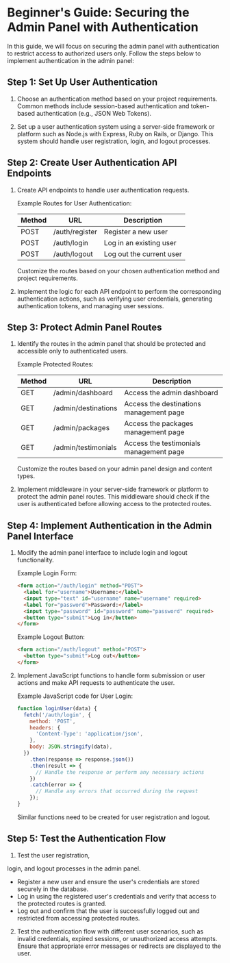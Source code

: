 # Beginner's Guide: Securing the Admin Panel with Authentication

In this guide, we will focus on securing the admin panel with authentication to restrict access to authorized users only. Follow the steps below to implement authentication in the admin panel:

## Step 1: Set Up User Authentication

1. Choose an authentication method based on your project requirements. Common methods include session-based authentication and token-based authentication (e.g., JSON Web Tokens).

2. Set up a user authentication system using a server-side framework or platform such as Node.js with Express, Ruby on Rails, or Django. This system should handle user registration, login, and logout processes.

## Step 2: Create User Authentication API Endpoints

1. Create API endpoints to handle user authentication requests.

   Example Routes for User Authentication:

   | Method | URL                | Description             |
   | ------ | ------------------ | ----------------------- |
   | POST   | /auth/register     | Register a new user      |
   | POST   | /auth/login        | Log in an existing user  |
   | POST   | /auth/logout       | Log out the current user |

   Customize the routes based on your chosen authentication method and project requirements.

2. Implement the logic for each API endpoint to perform the corresponding authentication actions, such as verifying user credentials, generating authentication tokens, and managing user sessions.

## Step 3: Protect Admin Panel Routes

1. Identify the routes in the admin panel that should be protected and accessible only to authenticated users.

   Example Protected Routes:

   | Method | URL                      | Description                              |
   | ------ | ------------------------ | ---------------------------------------- |
   | GET    | /admin/dashboard         | Access the admin dashboard                |
   | GET    | /admin/destinations      | Access the destinations management page  |
   | GET    | /admin/packages          | Access the packages management page      |
   | GET    | /admin/testimonials      | Access the testimonials management page  |

   Customize the routes based on your admin panel design and content types.

2. Implement middleware in your server-side framework or platform to protect the admin panel routes. This middleware should check if the user is authenticated before allowing access to the protected routes.

## Step 4: Implement Authentication in the Admin Panel Interface

1. Modify the admin panel interface to include login and logout functionality.

   Example Login Form:

   ```html
   <form action="/auth/login" method="POST">
     <label for="username">Username:</label>
     <input type="text" id="username" name="username" required>
     <label for="password">Password:</label>
     <input type="password" id="password" name="password" required>
     <button type="submit">Log in</button>
   </form>
   ```

   Example Logout Button:

   ```html
   <form action="/auth/logout" method="POST">
     <button type="submit">Log out</button>
   </form>
   ```

2. Implement JavaScript functions to handle form submission or user actions and make API requests to authenticate the user.

   Example JavaScript code for User Login:

   ```javascript
   function loginUser(data) {
     fetch('/auth/login', {
       method: 'POST',
       headers: {
         'Content-Type': 'application/json',
       },
       body: JSON.stringify(data),
     })
       .then(response => response.json())
       .then(result => {
         // Handle the response or perform any necessary actions
       })
       .catch(error => {
         // Handle any errors that occurred during the request
       });
   }
   ```

   Similar functions need to be created for user registration and logout.

## Step 5: Test the Authentication Flow

1. Test the user registration,

 login, and logout processes in the admin panel.

   - Register a new user and ensure the user's credentials are stored securely in the database.
   - Log in using the registered user's credentials and verify that access to the protected routes is granted.
   - Log out and confirm that the user is successfully logged out and restricted from accessing protected routes.

2. Test the authentication flow with different user scenarios, such as invalid credentials, expired sessions, or unauthorized access attempts. Ensure that appropriate error messages or redirects are displayed to the user.

